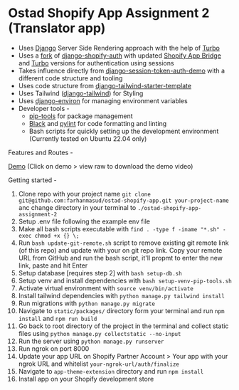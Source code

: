 # Ostad Shopify App Assignment 2 (Translator app)

- Uses [Django](https://www.djangoproject.com/) Server Side Rendering approach with the help of [Turbo](https://github.com/hotwired/turbo)
- Uses a [fork](https://github.com/farhanmasud/django-shopify-auth) of [django-shopify-auth](https://github.com/discolabs/django-shopify-auth) with updated [Shopify App Bridge](https://shopify.dev/docs/api/app-bridge) and [Turbo](https://github.com/hotwired/turbo) versions for authentication using sessions
- Takes influence directly from [django-session-token-auth-demo](https://github.com/digismoothie/django-session-token-auth-demo) with a different code structure and tooling
- Uses code structure from [django-tailwind-starter-template](https://github.com/farhanmasud/django-tailwind-starter-template)
- Uses Tailwind ([django-tailwind](https://github.com/timonweb/django-tailwind)) for Styling
- Uses [django-environ](https://django-environ.readthedocs.io/en/latest/) for managing environment variables
- Developer tools -
    - [pip-tools](https://github.com/jazzband/pip-tools) for package management
    - [Black](https://github.com/psf/black) and [pylint](https://github.com/pylint-dev/pylint) for code formatting and linting
    - Bash scripts for quickly setting up the development environment (Currently tested on Ubuntu 22.04 only)

Features and Routes -

[Demo](./demo.mp4) (Click on demo > view raw to download the demo video)

Getting started -

1. Clone repo with your project name `git clone git@github.com:farhanmasud/ostad-shopify-app.git your-project-name` anc change directory in your terminal to `./ostad-shopify-app-assignment-2`
2. Setup .env file following the example env file
3. Make all bash scripts executable with `find . -type f -iname "*.sh" -exec chmod +x {} \;`
4. Run `bash update-git-remote.sh` script to remove existing git remote link (of this repo) and update with your on git repo link. Copy your remote URL from GitHub and run the bash script, it'll propmt to enter the new link, paste and hit Enter
5. Setup database [requires step 2] with `bash setup-db.sh`
6. Setup venv and install dependencies with `bash setup-venv-pip-tools.sh`
7. Activate virtual environment with `source venv/bin/activate`
8. Install tailwind dependencies with `python manage.py tailwind install`
9. Run migrations with `python manage.py migrate`
10. Navigate to `static/packages/` directory form your terminal and run `npm install` and `npm run build`
11. Go back to root directory of the project in the terminal and collect static files using `python manage.py collectstatic --no-input`
12. Run the server using `python manage.py runserver`
13. Run ngrok on port 8000
14. Update your app URL on Shopify Partner Account > Your app with your ngrok URL and whitelist `your-ngrok-url/auth/finalize`
15. Navigate to `app-theme-extension` directory and run `npm install`
16. Install app on your Shopify development store

